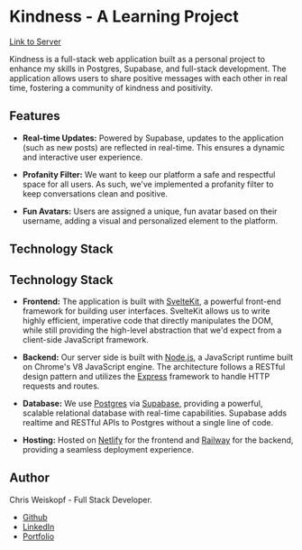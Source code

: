 # Kindness - A Learning Project

[Link to Server](https://github.com/Sagelyyy/Kindness-server)

Kindness is a full-stack web application built as a personal project to enhance my skills in Postgres, Supabase, and full-stack development. The application allows users to share positive messages with each other in real time, fostering a community of kindness and positivity.

## Features

- **Real-time Updates:** Powered by Supabase, updates to the application (such as new posts) are reflected in real-time. This ensures a dynamic and interactive user experience.

- **Profanity Filter:** We want to keep our platform a safe and respectful space for all users. As such, we've implemented a profanity filter to keep conversations clean and positive.

- **Fun Avatars:** Users are assigned a unique, fun avatar based on their username, adding a visual and personalized element to the platform.

## Technology Stack

## Technology Stack

- **Frontend:** The application is built with [SvelteKit](https://kit.svelte.dev), a powerful front-end framework for building user interfaces. SvelteKit allows us to write highly efficient, imperative code that directly manipulates the DOM, while still providing the high-level abstraction that we'd expect from a client-side JavaScript framework.

- **Backend:** Our server side is built with [Node.js](https://nodejs.org), a JavaScript runtime built on Chrome's V8 JavaScript engine. The architecture follows a RESTful design pattern and utilizes the [Express](https://expressjs.com) framework to handle HTTP requests and routes.

- **Database:** We use [Postgres](https://www.postgresql.org) via [Supabase](https://supabase.io), providing a powerful, scalable relational database with real-time capabilities. Supabase adds realtime and RESTful APIs to Postgres without a single line of code.

- **Hosting:** Hosted on [Netlify](https://www.netlify.com) for the frontend and [Railway](https://railway.app) for the backend, providing a seamless deployment experience.

## Author

Chris Weiskopf - Full Stack Developer.

- [Github](https://github.com/Sagelyyy)
- [LinkedIn](https://www.linkedin.com/in/chriscancode/)
- [Portfolio](https://chriscancode.io/)
